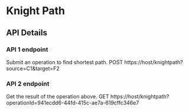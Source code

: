 # Knight Path

## API Details

### API 1 endpoint
Submit an operation to find shortest path.
POST https://host/knightpath?source=C1&target=F2

### API 2 endpoint
Get the result of the operation above.
GET https://host/knightpath?operationId=941ecdd6-44fd-415c-ae7a-619cffc346e7


